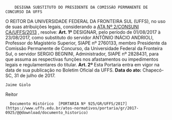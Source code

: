         DESIGNA SUBSTITUTO DO PRESIDENTE DA COMISSÃO PERMANENTE DE CONCURSO DA UFFS  

 O REITOR DA UNIVERSIDADE FEDERAL DA FRONTEIRA SUL (UFFS), no uso de suas atribuições legais, considerando a [ATA Nº 2/CONSUNI CA/UFFS/2013](https://www.uffs.edu.br/atos-normativos/ata/consunica/2013-0002)  , resolve:   **Art. 1º** DESIGNAR, pelo período de 01/08/2017 à 23/08/2017, como substituto do servidor ANTÔNIO INÁCIO ANDRIOLI, Professor do Magistério Superior, SIAPE nº 2760133, membro Presidente da Comissão Permanente de Concurso, da Universidade Federal da Fronteira Sul, o servidor SERGIO BEGNINI, Administrador, SIAPE nº 2828431, para que assuma as respectivas funções nos afastamentos ou impedimentos legais e regulamentares do titular.   **Art. 2º** Esta Portaria entra em vigor na data de sua publicação no Boletim Oficial da UFFS.      **Data do ato:** Chapecó-SC, 31 de julho de 2017.   
 

    Jaime Giolo   
 Reitor 

      Documento Histórico  [PORTARIA Nº 925/GR/UFFS/2017](https://www.uffs.edu.br/atos-normativos/portaria/gr/2017-0925/@@download/documento_historico)     
      